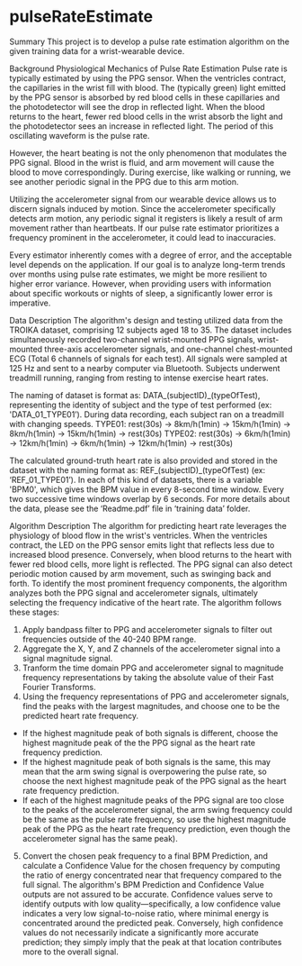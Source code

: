 # pulseRateEstimate

Summary
This project is to develop a pulse rate estimation algorithm on the given training data for a wrist-wearable device.

Background
Physiological Mechanics of Pulse Rate Estimation
Pulse rate is typically estimated by using the PPG sensor. When the ventricles contract, the capillaries in the wrist fill with blood. The (typically green) light emitted by the PPG sensor is absorbed by red blood cells in these capillaries and the photodetector will see the drop in reflected light. When the blood returns to the heart, fewer red blood cells in the wrist absorb the light and the photodetector sees an increase in reflected light. The period of this oscillating waveform is the pulse rate.

However, the heart beating is not the only phenomenon that modulates the PPG signal. Blood in the wrist is fluid, and arm movement will cause the blood to move correspondingly. During exercise, like walking or running, we see another periodic signal in the PPG due to this arm motion. 

Utilizing the accelerometer signal from our wearable device allows us to discern signals induced by motion. Since the accelerometer specifically detects arm motion, any periodic signal it registers is likely a result of arm movement rather than heartbeats. If our pulse rate estimator prioritizes a frequency prominent in the accelerometer, it could lead to inaccuracies.

Every estimator inherently comes with a degree of error, and the acceptable level depends on the application. If our goal is to analyze long-term trends over months using pulse rate estimates, we might be more resilient to higher error variance. However, when providing users with information about specific workouts or nights of sleep, a significantly lower error is imperative.


Data Description
The algorithm's design and testing utilized data from the TROIKA dataset, comprising 12 subjects aged 18 to 35. The dataset includes simultaneously recorded two-channel wrist-mounted PPG signals, wrist-mounted three-axis accelerometer signals, and one-channel chest-mounted ECG (Total 6 channels of signals for each test). All signals were sampled at 125 Hz and sent to a nearby computer via Bluetooth. Subjects underwent treadmill running, ranging from resting to intense exercise heart rates.

The naming of dataset is format as: DATA_(subjectID)_(typeOfTest), representing the identity of subject and the type of test performed (ex: 'DATA_01_TYPE01’). During data recording, each subject ran on a treadmill with changing speeds. 
TYPE01:
rest(30s) -> 8km/h(1min) -> 15km/h(1min) -> 8km/h(1min) -> 15km/h(1min) -> rest(30s)
TYPE02:
rest(30s) -> 6km/h(1min) -> 12km/h(1min) -> 6km/h(1min) -> 12km/h(1min) -> rest(30s)

The calculated ground-truth heart rate is also provided and stored in the dataset with the naming format as: REF_(subjectID)_(typeOfTest) (ex: ‘REF_01_TYPE01’). In each of this kind of datasets, there is a variable 'BPM0', which gives the BPM value in every 8-second time window. Every two successive time windows overlap by 6 seconds. For more details about the data, please see the ‘Readme.pdf’ file in ‘training data’ folder.

Algorithm Description
The algorithm for predicting heart rate leverages the physiology of blood flow in the wrist's ventricles. When the ventricles contract, the LED on the PPG sensor emits light that reflects less due to increased blood presence. Conversely, when blood returns to the heart with fewer red blood cells, more light is reflected. The PPG signal can also detect periodic motion caused by arm movement, such as swinging back and forth. To identify the most prominent frequency components, the algorithm analyzes both the PPG signal and accelerometer signals, ultimately selecting the frequency indicative of the heart rate.
The algorithm follows these stages:
1.	Apply bandpass filter to PPG and accelerometer signals to filter out frequencies outside of the 40-240 BPM range.
2.	Aggregate the X, Y, and Z channels of the accelerometer signal into a signal magnitude signal.
3.	Tranform the time domain PPG and accelerometer signal to magnitude frequency representations by taking the absolute value of their Fast Fourier Transforms.
4.	Using the frequency representations of PPG and accelerometer signals, find the peaks with the largest magnitudes, and choose one to be the predicted heart rate frequency.
-	If the highest magnitude peak of both signals is different, choose the highest magnitude peak of the the PPG signal as the heart rate frequency prediction.
-	If the highest magnitude peak of both signals is the same, this may mean that the arm swing signal is overpowering the pulse rate, so choose the next highest magnitude peak of the PPG signal as the heart rate frequency prediction.
-	If each of the highest magnitude peaks of the PPG signal are too close to the peaks of the accelerometer signal, the arm swing frequency could be the same as the pulse rate frequency, so use the highest magnitude peak of the PPG as the heart rate frequency prediction, even though the accelerometer signal has the same peak).
5.	Convert the chosen peak frequency to a final BPM Prediction, and calculate a Confidence Value for the chosen frequency by computing the ratio of energy concentrated near that frequency compared to the full signal.
The algorithm's BPM Prediction and Confidence Value outputs are not assured to be accurate. Confidence values serve to identify outputs with low quality—specifically, a low confidence value indicates a very low signal-to-noise ratio, where minimal energy is concentrated around the predicted peak. Conversely, high confidence values do not necessarily indicate a significantly more accurate prediction; they simply imply that the peak at that location contributes more to the overall signal.

